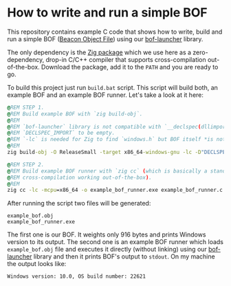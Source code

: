 # How to write and run a simple BOF

This repository contains example C code that shows how to write, build and run a simple BOF ([Beacon Object File](https://hstechdocs.helpsystems.com/manuals/cobaltstrike/current/userguide/content/topics/beacon-object-files_main.htm)) using our [bof-launcher](https://github.com/The-Z-Labs/bof-launcher) library.

The only dependency is the [Zig package](https://ziglang.org/download/) which we use here as a zero-dependency, drop-in C/C++ compiler that supports cross-compilation out-of-the-box. Download the package, add it to the `PATH` and you are ready to go.

To build this project just run `build.bat` script. This script will build both, an example BOF and an example BOF runner. Let's take a look at it here:

```bat
@REM STEP 1.
@REM Build example BOF with `zig build-obj`.
@REM
@REM `bof-launcher` library is not compatible with `__declspec(dllimport)` so we define
@REM `DECLSPEC_IMPORT` to be empty.
@REM `-lc` is needed for Zig to find `windows.h` but BOF itself *is not* linked with libc (can still use it though).
@REM
zig build-obj -O ReleaseSmall -target x86_64-windows-gnu -lc -D"DECLSPEC_IMPORT=" example_bof.c

@REM STEP 2.
@REM Build example BOF runner with `zig cc` (which is basically a standalone, zero-dependency `clang` with
@REM cross-compilation working out-of-the-box).
@REM
zig cc -lc -mcpu=x86_64 -o example_bof_runner.exe example_bof_runner.c bof-launcher_win_x64.lib ole32.lib ws2_32.lib
```

After running the script two files will be generated:

    example_bof.obj
    example_bof_runner.exe

The first one is our BOF. It weights only 916 bytes and prints Windows version to its output. The second one is an example BOF runner which loads `example_bof.obj` file and executes it directly (without linking) using our [bof-launcher](https://github.com/The-Z-Labs/bof-launcher) library and then it prints BOF's output to `stdout`. On my machine the output looks like:

    Windows version: 10.0, OS build number: 22621

